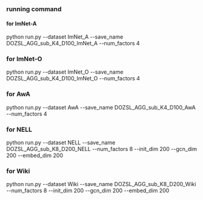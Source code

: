 ### running command

#### for ImNet-A

python run.py --dataset ImNet_A --save_name DOZSL_AGG_sub_K4_D100_ImNet_A --num_factors 4

### for ImNet-O
python run.py --dataset ImNet_O --save_name DOZSL_AGG_sub_K4_D100_ImNet_O --num_factors 4

### for AwA
python run.py --dataset AwA --save_name DOZSL_AGG_sub_K4_D100_AwA --num_factors 4


### for NELL
python run.py --dataset NELL --save_name DOZSL_AGG_sub_K8_D200_NELL --num_factors 8 --init_dim 200 --gcn_dim 200 --embed_dim 200



### for Wiki
python run.py --dataset Wiki --save_name DOZSL_AGG_sub_K8_D200_Wiki --num_factors 8 --init_dim 200 --gcn_dim 200 --embed_dim 200


